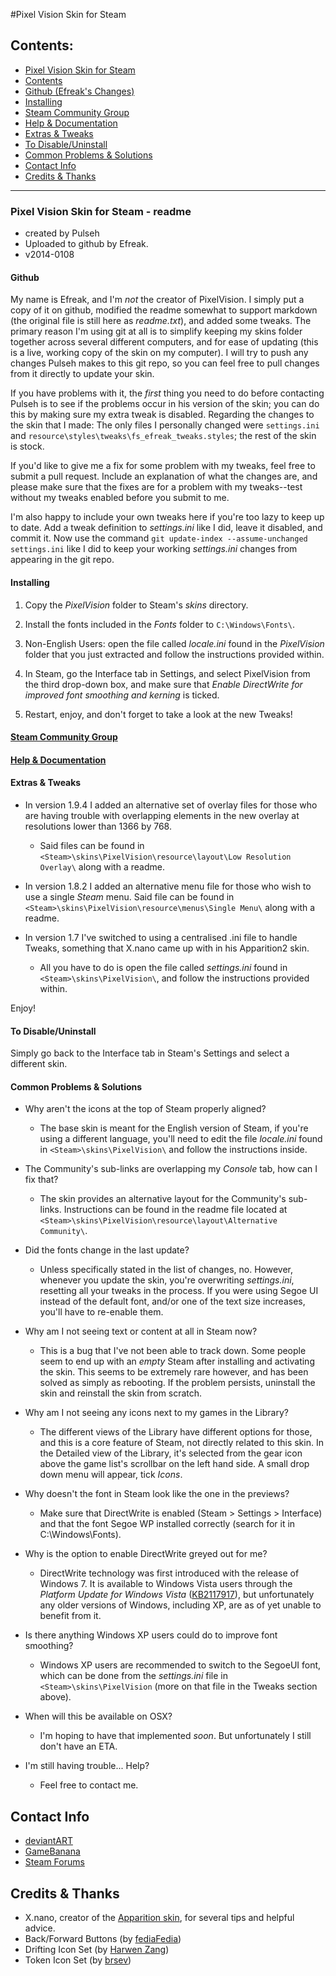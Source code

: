 #Pixel Vision Skin for Steam

## Contents:

* [Pixel Vision Skin for Steam](#pixel-vision-skin-for-steam)
 * [Contents](#contents)
 * [Github (Efreak's Changes)](#github)
 * [Installing](#installing)
 * [Steam Community Group](#steam-community-group)
 * [Help & Documentation](#help--documentation)
 * [Extras & Tweaks](#extras--tweaks)
 * [To Disable/Uninstall](#to-disableuninstall)
 * [Common Problems & Solutions](#common-problems--solutions)
* [Contact Info](#contact-info)
* [Credits & Thanks](#credits--thanks)

---

### Pixel Vision Skin for Steam - readme

* created by Pulseh
* Uploaded to github by Efreak.
* v2014-0108

#### Github

My name is Efreak, and I'm *not* the creator of PixelVision. I simply put a copy of it on github, modified the readme somewhat to support markdown (the original file is still here as *readme.txt*), and added some tweaks. The primary reason I'm using git at all is to simplify keeping my skins folder together across several different computers, and for ease of updating (this is a live, working copy of the skin on my computer). I will try to push any changes Pulseh makes to this git repo, so you can feel free to pull changes from it directly to update your skin.

If you have problems with it, the *first* thing you need to do before contacting Pulseh is to see if the problems occur in his version of the skin; you can do this by making sure my extra tweak is disabled. Regarding the changes to the skin that I made: The only files I personally changed were `settings.ini` and `resource\styles\tweaks\fs_efreak_tweaks.styles`; the rest of the skin is stock.

If you'd like to give me a fix for some problem with my tweaks, feel free to submit a pull request. Include an explanation of what the changes are, and please make sure that the fixes are for a problem with my tweaks--test without my tweaks enabled before you submit to me.

I'm also happy to include your own tweaks here if you're too lazy to keep up to date. Add a tweak definition to *settings.ini* like I did, leave it disabled, and commit it. Now use the command `git update-index --assume-unchanged settings.ini` like I did to keep your working *settings.ini* changes from appearing in the git repo.


#### Installing

1. Copy the *PixelVision* folder to Steam's *skins* directory.

2. Install the fonts included in the *Fonts* folder to `C:\Windows\Fonts\`.

2. Non-English Users: open the file called *locale.ini* found in the *PixelVision* folder that you just extracted and follow the instructions provided within.

4. In Steam, go the Interface tab in Settings, and select PixelVision from the third drop-down box, and make sure that *Enable DirectWrite for improved font smoothing and kerning* is ticked.

5. Restart, enjoy, and don't forget to take a look at the new Tweaks!

#### [Steam Community Group](http://steamcommunity.com/groups/pixelvisionskin)

#### [Help & Documentation](http://steamcommunity.com/groups/pixelvisionskin/discussions/1/)


#### Extras & Tweaks

* In version 1.9.4 I added an alternative set of overlay files for those who are having trouble with overlapping elements in the new overlay at resolutions lower than 1366 by 768.
  * Said files can be found in `<Steam>\skins\PixelVision\resource\layout\Low Resolution Overlay\` along with a readme.

* In version 1.8.2 I added an alternative menu file for those who wish to use a single *Steam* menu. Said file can be found in `<Steam>\skins\PixelVision\resource\menus\Single Menu\` along with a readme.

* In version 1.7 I've switched to using a centralised .ini file to handle Tweaks, something that X.nano came up with in his Apparition2 skin.
  * All you have to do is open the file called *settings.ini* found in `<Steam>\skins\PixelVision\`, and follow the instructions provided within.

Enjoy!



#### To Disable/Uninstall

Simply go back to the Interface tab in Steam's Settings and select a different skin.



#### Common Problems & Solutions

* Why aren't the icons at the top of Steam properly aligned?
  * The base skin is meant for the English version of Steam, if you're using a different language, you'll need to edit the file *locale.ini* found in `<Steam>\skins\PixelVision\` and follow the instructions inside.

* The Community's sub-links are overlapping my *Console* tab, how can I fix that?
  * The skin provides an alternative layout for the Community's sub-links. Instructions can be found in the readme file located at `<Steam>\skins\PixelVision\resource\layout\Alternative Community\`.
  
* Did the fonts change in the last update?
  * Unless specifically stated in the list of changes, no. However, whenever you update the skin, you're overwriting *settings.ini*, resetting all your tweaks in the process. If you were using Segoe UI instead of the default font, and/or one of the text size increases, you'll have to re-enable them.
  
* Why am I not seeing text or content at all in Steam now?
  * This is a bug that I've not been able to track down. Some people seem to end up with an *empty* Steam after installing and activating the skin. This seems to be extremely rare however, and has been solved as simply as rebooting. If the problem persists, uninstall the skin and reinstall the skin from scratch.
  
* Why am I not seeing any icons next to my games in the Library?
  * The different views of the Library have different options for those, and this is a core feature of Steam, not directly related to this skin. In the Detailed view of the Library, it's selected from the gear icon above the game list's scrollbar on the left hand side. A small drop down menu will appear, tick *Icons*.
  
* Why doesn't the font in Steam look like the one in the previews?
  * Make sure that DirectWrite is enabled (Steam > Settings > Interface) and that the font Segoe WP installed correctly (search for it in C:\Windows\Fonts).
  
* Why is the option to enable DirectWrite greyed out for me?
  * DirectWrite technology was first introduced with the release of Windows 7. It is available to Windows Vista users through the *Platform Update for Windows Vista* ([KB2117917](http://support.microsoft.com/kb/2117917)), but unfortunately any older versions of Windows, including XP, are as of yet unable to benefit from it.
  
* Is there anything Windows XP users could do to improve font smoothing?
  * Windows XP users are recommended to switch to the SegoeUI font, which can be done from the *settings.ini* file in `<Steam>\skins\PixelVision` (more on that file in the Tweaks section above).
  
* When will this be available on OSX?
  * I'm hoping to have that implemented *soon*. But unfortunately I still don't have an ETA.
  
* I'm still having trouble... Help?
  * Feel free to contact me.


## Contact Info

* [deviantART](http://pulseh.deviantart.com)
* [GameBanana](http://www.gamebanana.com/guis/26048)
* [Steam Forums](http://forums.steampowered.com/forums/showthread.php?t=1914848)



## Credits & Thanks

* X.nano, creator of the [Apparition skin](http://forums.steampowered.com/forums/showthread.php?t=1421090), for several tips and helpful advice.
* Back/Forward Buttons (by [fediaFedia](http://fediafedia.deviantart.com))
* Drifting Icon Set (by [Harwen Zang](http://www.harwen.net))
* Token Icon Set (by [brsev](http://www.brsev.com))
